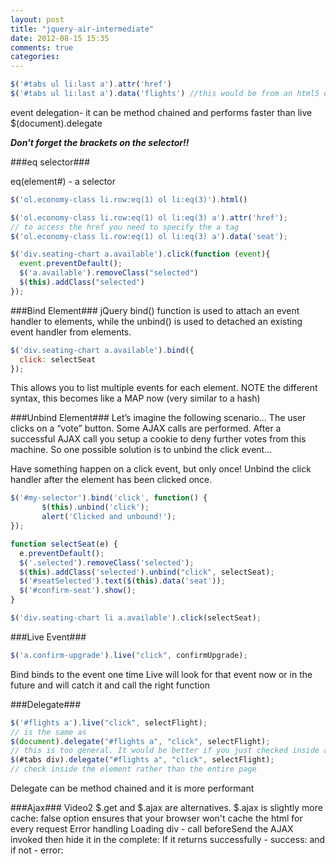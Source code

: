 ```yaml
---
layout: post
title: "jquery-air-intermediate"
date: 2012-08-15 15:35
comments: true
categories: 
---
```




```javascript Retriving the href
$('#tabs ul li:last a').attr('href')
$('#tabs ul li:last a').data('flights') //this would be from an html5 data tag
```


event delegation-
it can be method chained and performs faster than live
$(document).delegate

***Don't forget the brackets on the selector!!***

###eq selector###

eq(element#) - a selector
```javascript
$('ol.econ­omy-class li.ro­w:eq(1) ol li:eq­(3)').html­()
```

```javascript
$('ol.econ­omy-class li.ro­w:eq(1) ol li:eq­(3) a').a­ttr('href'­);
// to access the href you need to specify the a tag
$('ol.econ­omy-class li.ro­w:eq(1) ol li:eq­(3) a').d­ata('seat'­);
```

```javascript
$('div.seating-chart a.available').click(function (event){
  event.preventDefault();
  $('a.available').removeClass("selected")
  $(this).addClass("selected")
});
```

###Bind Element###
jQuery bind() function is used to attach an event handler to elements, while the unbind() is used to detached an existing event handler from elements.

```javascript
$('div.seating-chart a.available').bind({
  click: selectSeat
});
```
This allows you to list multiple events for each element. NOTE the different syntax, this becomes like a MAP now (very similar to a hash)

###Unbind Element###
Let’s imagine the following scenario...
The user clicks on a “vote” button.
Some AJAX calls are performed.
After a successful AJAX call you setup a cookie to deny further votes from this machine.
So one possible solution is to unbind the click event...

Have something happen on a click event, but only once! Unbind the click handler after the element has been clicked once.
```javascript Once and only once...
$('#my-selector').bind('click', function() {
       $(this).unbind('click');
       alert('Clicked and unbound!');
});
```
```javascript Jquery Air
function selectSeat(e) {
  e.preventDefault();
  $('.selected').removeClass('selected');
  $(this).addClass('selected').unbind("click", selectSeat);
  $('#seatSelected').text($(this).data('seat'));
  $('#confirm-seat').show();
}

$('div.seating-chart li a.available').click(selectSeat);
```

###Live Event###
```javascript
$('a.confirm-upgrade').live("click", confirmUpgrade);
```
Bind binds to the event one time
Live will look for that event now or in the future and will catch it and call the right function

###Delegate###
```javascript Delegate > live
$('#flights a').live("click", selectFlight);
// is the same as
$(document).delegate("#flights a", "click", selectFlight);
// this is too general. It would be better if you just checked inside a specific element
$(#tabs div).delegate("#flights a", "click", selectFlight);
// check inside the element rather than the entire page
```
Delegate can be method chained and it is more performant

###Ajax###
Video2
$.get and $.ajax are alternatives. $.ajax is slightly more 
cache: false option ensures that your browser won't cache the html for every request
Error handling
Loading div - call beforeSend the AJAX invoked then hide it in the complete:
If it returns successfully - success: and if not - error: